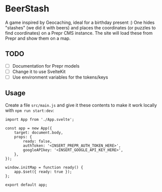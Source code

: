 # BeerStash

A game inspired by Geocaching, ideal for a birthday present :) One hides "stashes" (we did it with beers) and places the coordinates (or puzzles to find coordinates) on a Prepr CMS instance. The site will load these from Prepr and show them on a map.

## TODO

- [ ] Documentation for Prepr models
- [ ] Change it to use SvelteKit
- [ ] Use environment variables for the tokens/keys

## Usage

Create a file `src/main.js` and give it these contents to make it work locally with `npm run start:dev`:

```
import App from './App.svelte';

const app = new App({
	target: document.body,
	props: {
		ready: false,
		authToken: '<INSERT_PREPR_AUTH_TOKEN_HERE>',
		googleAPIkey: '<INSERT_GOOGLE_API_KEY_HERE>',
	},
});

window.initMap = function ready() {
	app.$set({ ready: true });
};

export default app;
```

